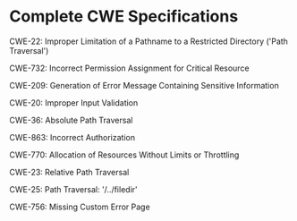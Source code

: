 

# Complete CWE Specifications

CWE-22: Improper Limitation of a Pathname to a Restricted Directory ('Path Traversal')

CWE-732: Incorrect Permission Assignment for Critical Resource

CWE-209: Generation of Error Message Containing Sensitive Information

CWE-20: Improper Input Validation

CWE-36: Absolute Path Traversal

CWE-863: Incorrect Authorization

CWE-770: Allocation of Resources Without Limits or Throttling

CWE-23: Relative Path Traversal

CWE-25: Path Traversal: '/../filedir'

CWE-756: Missing Custom Error Page